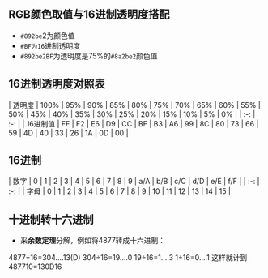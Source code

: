 ## RGB颜色取值与16进制透明度搭配

* `#892be`2为颜色值
* `#BF为16`进制透明度
* `#892be2BF`为透明度是75%的`#8a2be2`颜色值

## 16进制透明度对照表

| 透明度 | 100% | 95% | 90% | 85% | 80% | 75% | 70% | 65% | 60% | 55% | 50% | 45% | 40% | 35% | 30% | 25% | 20% | 15% | 10% | 5% | 0% |
| :-: | :-: |
| 16进制值 |  FF | F2 | E6 | D9 | CC | BF | B3 | A6 | 99 | 8C | 80 | 73 | 66 | 59 | 4D | 40 | 33 | 26 | 1A | 0D | 00 |

## 16进制
| 数字 | 0 | 1 | 2 | 3 | 4 | 5 | 6 | 7 | 8 | 9 | a/A | b/B | c/C | d/D | e/E | f/F |
| :-: | :-: |
| 字母 | 0 | 1 | 2 | 3 | 4 | 5 | 6 | 7 | 8 | 9 | 10  | 11  | 12  | 13  | 14  | 15  |

## 十进制转十六进制

* 采<b>余数定理</b>分解，例如将4877转成十六进制：
>  
 4877÷16=304....13(D)
 304÷16=19....0
 19÷16=1....3
 1÷16=0....1
 这样就计到487710=130D16
